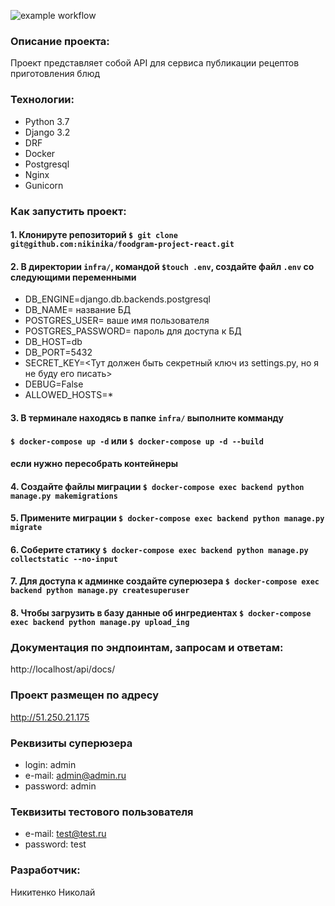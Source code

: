 ![example workflow](https://github.com/nikinika/foodgram-project-react/actions/workflows/main.yml/badge.svg)

### Описание проекта:
Проект представляет собой API для сервиса публикации рецептов приготовления блюд
### Технологии:
- Python 3.7
- Django 3.2
- DRF
- Docker
- Postgresql
- Nginx
- Gunicorn

### Как запустить проект:
#### 1. Клонируте репозиторий `$ git clone git@github.com:nikinika/foodgram-project-react.git`
#### 2. В директории `infra/`, командой `$touch .env`, создайте файл `.env` со следующими переменными
- DB_ENGINE=django.db.backends.postgresql
- DB_NAME= название БД
- POSTGRES_USER= ваше имя пользователя
- POSTGRES_PASSWORD= пароль для доступа к БД
- DB_HOST=db
- DB_PORT=5432
- SECRET_KEY=<Тут должен быть секретный ключ из settings.py, но я не буду его писать>
- DEBUG=False
- ALLOWED_HOSTS=*
#### 3. В терминале находясь в папке `infra/` выполните комманду
#### `$ docker-compose up -d` или `$ docker-compose up -d --build`
#### если нужно пересобрать контейнеры
#### 4. Создайте файлы миграции `$ docker-compose exec backend python manage.py makemigrations`
#### 5. Примените миграции `$ docker-compose exec backend python manage.py migrate`
#### 6. Соберите статику `$ docker-compose exec backend python manage.py collectstatic --no-input`
#### 7. Для доступа к админке создайте суперюзера `$ docker-compose exec backend python manage.py createsuperuser`
#### 8. Чтобы загрузить в базу данные об ингредиентах `$ docker-compose exec backend python manage.py upload_ing`


### Документация по эндпоинтам, запросам и ответам:

 http://localhost/api/docs/

### Проект размещен по адресу

http://51.250.21.175

### Реквизиты суперюзера

- login: admin
- e-mail: admin@admin.ru
- password: admin

### Теквизиты тестового пользователя

- e-mail: test@test.ru
- password: test

### Разработчик:
Никитенко Николай 
